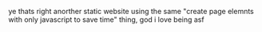 ye thats right anorther static website using the same "create page elemnts with only javascript to save time" thing, god i love being asf 
